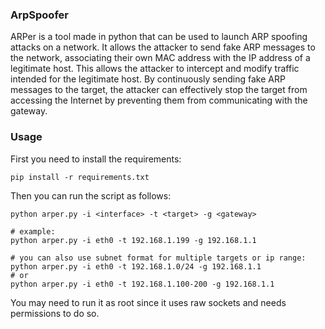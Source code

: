 ### ArpSpoofer
ARPer is a tool made in python that can be used to launch ARP spoofing attacks on a network. It allows the attacker to send fake ARP messages to the network, associating their own MAC address with the IP address of a legitimate host. This allows the attacker to intercept and modify traffic intended for the legitimate host. By continuously sending fake ARP messages to the target, the attacker can effectively stop the target from accessing the Internet by preventing them from communicating with the gateway.

### Usage
First you need to install the requirements:
```
pip install -r requirements.txt
```
Then you can run the script as follows:
```
python arper.py -i <interface> -t <target> -g <gateway>

# example:
python arper.py -i eth0 -t 192.168.1.199 -g 192.168.1.1

# you can also use subnet format for multiple targets or ip range: 
python arper.py -i eth0 -t 192.168.1.0/24 -g 192.168.1.1
# or
python arper.py -i eth0 -t 192.168.1.100-200 -g 192.168.1.1
```
You may need to run it as root since it uses raw sockets and needs permissions to do so.

